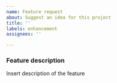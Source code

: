 ```yaml
---
name: Feature request
about: Suggest an idea for this project
title: ''
labels: enhancement
assignees: ''

---
```


### Feature description
Insert description of the feature
